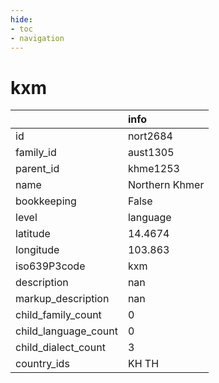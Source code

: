 ```yaml
---
hide:
- toc
- navigation
---
```

# kxm
|                      | info           |
|:---------------------|:---------------|
| id                   | nort2684       |
| family_id            | aust1305       |
| parent_id            | khme1253       |
| name                 | Northern Khmer |
| bookkeeping          | False          |
| level                | language       |
| latitude             | 14.4674        |
| longitude            | 103.863        |
| iso639P3code         | kxm            |
| description          | nan            |
| markup_description   | nan            |
| child_family_count   | 0              |
| child_language_count | 0              |
| child_dialect_count  | 3              |
| country_ids          | KH TH          |